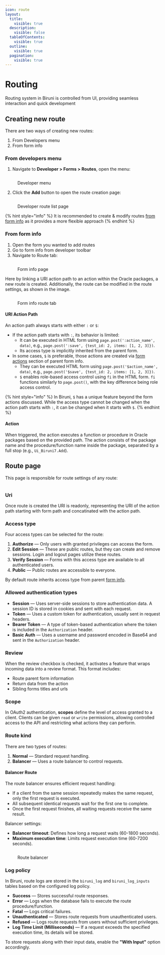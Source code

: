 ```yaml
---
icon: route
layout:
  title:
    visible: true
  description:
    visible: false
  tableOfContents:
    visible: true
  outline:
    visible: true
  pagination:
    visible: true
---
```


# Routing

Routing system in Biruni is controlled from UI, providing seamless interaction and quick development

## Creating new route

There are two ways of creating new routes:

1. From Developers menu
2. From form info

### From developers menu

1. Navigate to **Developer > Forms > Routes**, open the menu:

<figure><img src="../.gitbook/assets/image (1) (1).png" alt=""><figcaption><p>Developer menu</p></figcaption></figure>

2. Click the **Add** button to open the route creation page:

<figure><img src="../.gitbook/assets/image (3).png" alt=""><figcaption><p>Developer route list page</p></figcaption></figure>

{% hint style="info" %}
It is recommended to create & modify routes [from form info](routing.md#from-form-info) as it provides a more flexible approach
{% endhint %}

### From form info

1. Open the form you wanted to add routes
2. Go to form info from developer toolbar
3. Navigate to Route tab:

<figure><img src="../.gitbook/assets/image (8).png" alt=""><figcaption><p>Form info page</p></figcaption></figure>

Here by linking a URI action path to an action within the Oracle packages, a new route is created. Additionally, the route can be modified in the route settings, as shown in the image.

<figure><img src="../.gitbook/assets/form_route_tab.jpg" alt=""><figcaption><p>Form info route tab</p></figcaption></figure>

#### URI Action Path

An action path always starts with either `:` or `$`:

* If the action path starts with `:`, its behavior is limited:
  * It can be executed in HTML form using `page.post(':action_name', data)`, e.g., `page.post(':save', {test_id: 2, items: [1, 2, 3]})`.
  * Its access type is implicitly inherited from the parent form.
* In some cases, `$` is preferable, those actions are created via [form actions](forms-view/#form-actions) section of parent form info.
  * They can be executed HTML form using `page.post('$action_name', data)`, e.g., `page.post('$save', {test_id: 2, items: [1, 2, 3]})`.
  * `$` enables role-based access control using `fi` in the HTML form. `fi` functions similarly to `page.post()`, with the key difference being role access control.

{% hint style="info" %}
In Biruni, `$` has a unique feature beyond the form actions discussed. While the access type cannot be changed when the action path starts with `:`, it can be changed when it starts with `$`.
{% endhint %}

#### Action

When triggered, the action executes a function or procedure in Oracle packages based on the provided path. The action consists of the package name and the procedure/function name inside the package, separated by a full stop (e.g., `Ui_Biruni7.Add`).

## Route page

This page is responsible for route settings of any route:

<figure><img src="../.gitbook/assets/image (1).png" alt=""><figcaption></figcaption></figure>

### Uri

Once route is created the URI is readonly, representing the URI of the action path starting with form path and concatinated with the action path. &#x20;

### Access type

Four access types can be selected for the route:

1. **Authorize** — Only users with granted privileges can access the form.
2. **Edit Session** — These are public routes, but they can create and remove sessions. Login and logout pages utilize these routes.
3. **Verify Session** — Forms with this access type are available to all authenticated users.
4. **Public** — Public routes are accessible to everyone.

By default route inherits access type from parent [form info](forms-view/#access-type).

### Allowed authentication types

* **Session** — Uses server-side sessions to store authentication data. A session ID is stored in cookies and sent with each request.
* **Token** — Uses a custom token for authentication, usually sent in request headers.
* **Bearer Token** — A type of token-based authentication where the token is included in the `Authorization` header.
* **Basic Auth** — Uses a username and password encoded in Base64 and sent in the `Authorization` header.

### Review

When the review checkbox is checked, it activates a feature that wraps incoming data into a review format. This format includes:

* Route parent form information
* Return data from the action
* Sibling forms titles and urls

### Scope

In OAuth2 authentication, **scopes** define the level of access granted to a client. Clients can be given `read` or `write` permissions, allowing controlled access to the API and restricting what actions they can perform.

### Route kind

There are two types of routes:

1. **Normal** — Standard request handling.
2. **Balancer** — Uses a route balancer to control requests.

#### Balancer Route

The route balancer ensures efficient request handling:

* If a client from the same session repeatedly makes the same request, only the first request is executed.
* All subsequent identical requests wait for the first one to complete.
* Once the first request finishes, all waiting requests receive the same result.

Balancer settings:

* **Balancer timeout**: Defines how long a request waits (60-1800 seconds).
* **Maximum execution time**: Limits request execution time (60-7200 seconds).

<figure><img src="../.gitbook/assets/image (28).png" alt=""><figcaption><p>Route balancer</p></figcaption></figure>

### Log policy

In Biruni, route logs are stored in the `biruni_log` and `biruni_log_inputs` tables based on the configured log policy.

* **Success** — Stores successful route responses.
* **Error** — Logs when the database fails to execute the route procedure/function.
* **Fatal** — Logs critical failures.
* **Unauthenticated** — Stores route requests from unauthenticated users.
* **Refused** — Logs route requests from users without sufficient privileges.
* **Log Time Limit (Milliseconds)** — If a request exceeds the specified execution time, its details will be stored.

To store requests along with their input data, enable the **"With Input"** option accordingly.

